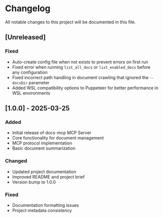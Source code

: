 # Changelog

All notable changes to this project will be documented in this file.

## [Unreleased]
### Fixed
- Auto-create config file when not exists to prevent errors on first run
- Fixed error when running `list_all_docs` or `list_enabled_docs` before any configuration
- Fixed incorrect path handling in document crawling that ignored the `--docsDir` parameter
- Added WSL compatibility options to Puppeteer for better performance in WSL environments

## [1.0.0] - 2025-03-25
### Added
- Initial release of docs-mcp MCP Server
- Core functionality for document management
- MCP protocol implementation
- Basic document summarization

### Changed
- Updated project documentation
- Improved README and project brief
- Version bump to 1.0.0

### Fixed
- Documentation formatting issues
- Project metadata consistency